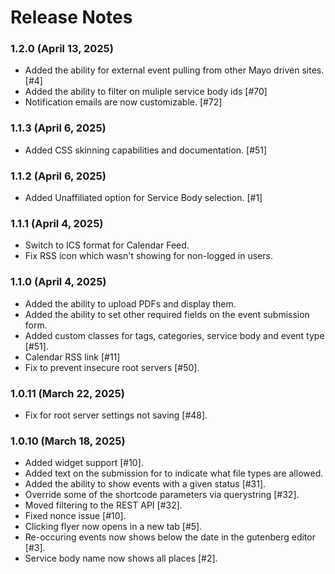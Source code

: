 # Release Notes

### 1.2.0 (April 13, 2025)
* Added the ability for external event pulling from other Mayo driven sites. [#4]
* Added the ability to filter on muliple service body ids [#70]
* Notification emails are now customizable. [#72]

### 1.1.3 (April 6, 2025)
* Added CSS skinning capabilities and documentation. [#51]

### 1.1.2 (April 6, 2025)
* Added Unaffiliated option for Service Body selection. [#1]

### 1.1.1 (April 4, 2025)
* Switch to ICS format for Calendar Feed.
* Fix RSS icon which wasn't showing for non-logged in users.

### 1.1.0 (April 4, 2025)
* Added the ability to upload PDFs and display them.
* Added the ability to set other required fields on the event submission form.
* Added custom classes for tags, categories, service body and event type [#51].
* Calendar RSS link [#11]
* Fix to prevent insecure root servers [#50].

### 1.0.11 (March 22, 2025)
* Fix for root server settings not saving [#48].

### 1.0.10 (March 18, 2025)
* Added widget support [#10].
* Added text on the submission for to indicate what file types are allowed.
* Added the ability to show events with a given status [#31].
* Override some of the shortcode parameters via querystring [#32].
* Moved filtering to the REST API [#32].
* Fixed nonce issue [#10].
* Clicking flyer now opens in a new tab [#5].
* Re-occuring events now shows below the date in the gutenberg editor [#3].
* Service body name now shows all places [#2].
